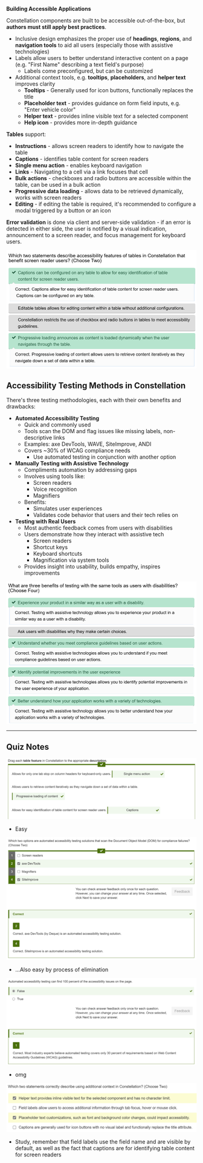 **Building Accessible Applications**

Constellation components are built to be accessible out-of-the-box, but **authors must still apply best practices**.
 - Inclusive design emphasizes the proper use of **headings**, **regions**, and **navigation tools** to aid all users (especially those with assistive technologies)
 - Labels allow users to better understand interactive content on a page (e.g. "First Name" describing a text field's purpose)
	 - Labels come preconfigured, but can be customized
 - Additional context tools, e.g. **tooltips**, **placeholders**, and **helper text** improves clarity
	 - **Tooltips** - Generally used for icon buttons, functionally replaces the title
	 - **Placeholder text** - provides guidance on form field inputs, e.g. "Enter vehicle color"
	 - **Helper text** - provides inline visible text for a selected component
	 - **Help icon** - provides more in-depth guidance

**Tables** support:
 - **Instructions** - allows screen readers to identify how to navigate the table
 - **Captions** - identifies table content for screen readers
 - **Single menu action** - enables keyboard navigation
 - **Links** - Navigating to a cell via a link focuses that cell
 - **Bulk actions** - checkboxes and radio buttons are accessible within the table, can be used in a bulk action
 - **Progressive data loading** - allows data to be retrieved dynamically, works with screen readers
 - **Editing** - if editing the table is required, it's recommended to configure a modal triggered by a button or an icon

**Error validation** is done via client and server-side validation - if an error is detected in either side, the user is notified by a visual indication, announcement to a screen reader, and focus management for keyboard users.

![](attachments/Pasted%20image%2020250621195159.png)

## Accessibility Testing Methods in Constellation

There's three testing methodologies, each with their own benefits and drawbacks:
 - **Automated Accessibility Testing**
	 - Quick and commonly used
	 - Tools scan the DOM and flag issues like missing labels, non-descriptive links
	 - Examples: axe DevTools, WAVE, SiteImprove, ANDI
	 - Covers ~30% of WCAG compliance needs
		 - Use automated testing in conjunction with another option
 - **Manually Testing with Assistive Technology**
	 - Compliments automation by addressing gaps
	 - Involves using tools like:
		 - Screen readers
		 - Voice recognition
		 - Magnifiers
	 - Benefits:
		 - Simulates user experiences
		 - Validates code behavior that users and their tech relies on
 - **Testing with Real Users**
	 - Most authentic feedback comes from users with disabilities
	 - Users demonstrate how they interact with assistive tech
		 - Screen readers
		 - Shortcut keys
		 - Keyboard shortcuts
		 - Magnification via system tools
	 - Provides insight into usability, builds empathy, inspires improvements

![](attachments/Pasted%20image%2020250621195918.png)

---

## Quiz Notes

![](attachments/Pasted%20image%2020250621195957.png)
 - Easy

![](attachments/Pasted%20image%2020250621200024.png)
 - ...Also easy by process of elimination

![](attachments/Pasted%20image%2020250621200051.png)
- omg

![](attachments/Pasted%20image%2020250621200426.png)
 - Study, remember that field labels use the field name and are visible by default, as well as the fact that captions are for identifying table content for screen readers